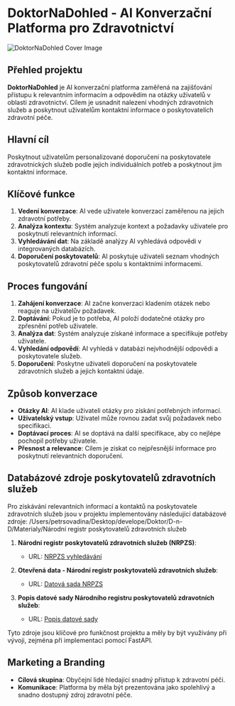 # DoktorNaDohled - AI Konverzační Platforma pro Zdravotnictví

![DoktorNaDohled Cover Image](https://i.ibb.co/DtmRXKh/DALL-E-2024-08-04-21-57-58-Pixel-art-style-cover-image-for-Doktor-Na-Dohled-an-AI-healthcare-platfor.webp)

## Přehled projektu

**DoktorNaDohled** je AI konverzační platforma zaměřená na zajišťování přístupu k relevantním informacím a odpovědím na otázky uživatelů v oblasti zdravotnictví. Cílem je usnadnit nalezení vhodných zdravotních služeb a poskytnout uživatelům kontaktní informace o poskytovatelích zdravotní péče.

## Hlavní cíl

Poskytnout uživatelům personalizované doporučení na poskytovatele zdravotnických služeb podle jejich individuálních potřeb a poskytnout jim kontaktní informace.

## Klíčové funkce

1. **Vedení konverzace**: AI vede uživatele konverzací zaměřenou na jejich zdravotní potřeby.
2. **Analýza kontextu**: Systém analyzuje kontext a požadavky uživatele pro poskytnutí relevantních informací.
3. **Vyhledávání dat**: Na základě analýzy AI vyhledává odpovědi v integrovaných databázích.
4. **Doporučení poskytovatelů**: AI poskytuje uživateli seznam vhodných poskytovatelů zdravotní péče spolu s kontaktními informacemi.

## Proces fungování

1. **Zahájení konverzace**: AI začne konverzaci kladením otázek nebo reaguje na uživatelův požadavek.
2. **Doptávání**: Pokud je to potřeba, AI položí dodatečné otázky pro zpřesnění potřeb uživatele.
3. **Analýza dat**: Systém analyzuje získané informace a specifikuje potřeby uživatele.
4. **Vyhledání odpovědí**: AI vyhledá v databázi nejvhodnější odpovědi a poskytovatele služeb.
5. **Doporučení**: Poskytne uživateli doporučení na poskytovatele zdravotních služeb a jejich kontaktní údaje.

## Způsob konverzace

- **Otázky AI**: AI klade uživateli otázky pro získání potřebných informací.
- **Uživatelský vstup**: Uživatel může rovnou zadat svůj požadavek nebo specifikaci.
- **Doptávací proces**: AI se doptává na další specifikace, aby co nejlépe pochopil potřeby uživatele.
- **Přesnost a relevance**: Cílem je získat co nejpřesnější informace pro poskytnutí relevantních doporučení.

## Databázové zdroje poskytovatelů zdravotních služeb

Pro získávání relevantních informací a kontaktů na poskytovatele zdravotních služeb jsou v projektu implementovány následující databázové zdroje:
/Users/petrsovadina/Desktop/develope/Doktor/D-n-D/Materialy/Národní registr poskytovatelů zdravotních služeb
1. **Národní registr poskytovatelů zdravotních služeb (NRPZS)**:
   - URL: [NRPZS vyhledávání](https://nrpzs.uzis.cz/index.php?pg=vyhledavani-poskytovatele--pro-verejnost)

2. **Otevřená data - Národní registr poskytovatelů zdravotních služeb**:
   - URL: [Datová sada NRPZS](https://data.gov.cz/datov%C3%A1-sada?iri=https://data.gov.cz/zdroj/datov%C3%A9-sady/00024341/aa4c99d9f1480cca59807389cf88d4dc)

3. **Popis datové sady Národního registru poskytovatelů zdravotních služeb**:
   - URL: [Popis datové sady](https://data.gov.cz/describe/?uri=https://data.gov.cz/zdroj/datov%C3%A9-sady/00024341/aa4c99d9f1480cca59807389cf88d4dc)

Tyto zdroje jsou klíčové pro funkčnost projektu a měly by být využívány při vývoji, zejména při implementaci pomocí FastAPI.



## Marketing a Branding

- **Cílová skupina**: Obyčejní lidé hledající snadný přístup k zdravotní péči.
- **Komunikace**: Platforma by měla být prezentována jako spolehlivý a snadno dostupný zdroj zdravotní péče.


